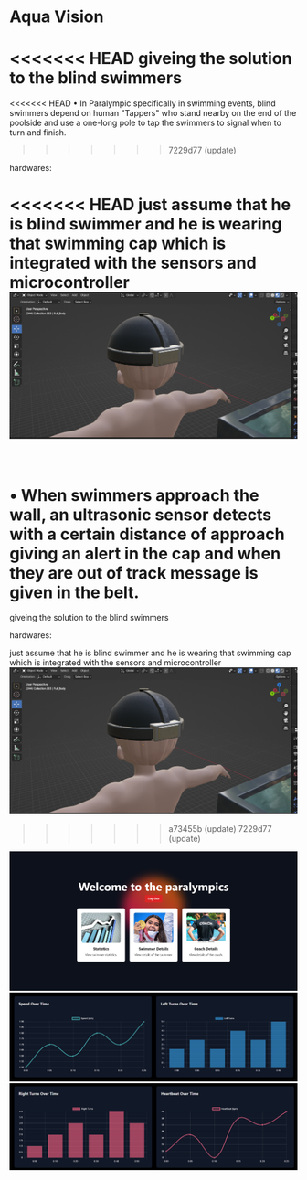 # Aqua Vision

<<<<<<< HEAD
giveing the solution to the blind swimmers 
=======
<<<<<<< HEAD
• In Paralympic specifically in swimming events, blind swimmers depend on human "Tappers" who stand nearby on the end of the poolside and use a one-long pole to tap the swimmers to signal when to turn and finish.  ​
>>>>>>> 7229d77 (update)

hardwares: 


<<<<<<< HEAD
just assume that he is blind swimmer and he is wearing that swimming cap which is integrated with the sensors and microcontroller
![Another Screenshot](src/images/cap.png)
=======
​

• When swimmers approach the wall, an ultrasonic sensor detects with a certain distance of approach giving an alert in the cap and when they are out of track message is given in the belt.
=======
giveing the solution to the blind swimmers 

hardwares: 


just assume that he is blind swimmer and he is wearing that swimming cap which is integrated with the sensors and microcontroller
![Another Screenshot](src/images/cap.png)
>>>>>>> a73455b (update)
>>>>>>> 7229d77 (update)

![Another Screenshot](src/images/photo.png)
![Another Screenshot](src/images/photo2.png)
![Another Screenshot](src/images/photo3.png)